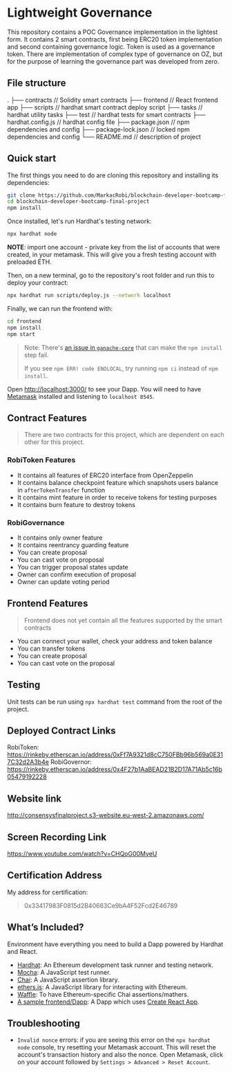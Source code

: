 # Lightweight Governance

This repository contains a POC Governance implementation in the lightest form. It contains 2 smart contracts, first
being ERC20 token implementation and second containing governance logic. Token is used as a governance token.
There are implementation of complex type of governance on OZ, but for the purpose of learning the governance part was
developed from zero.


## File structure

.
├── contracts // Solidity smart contracts
├── frontend // React frontend app
├── scripts // hardhat smart contract deploy script
├── tasks // hardhat utility tasks
├── test // hardhat tests for smart contracts
├── hardhat.config.js // hardhat config file
├── package.json // npm dependencies and config
├── package-lock.json // locked npm dependencies and config
└── README.md // description of project

## Quick start

The first things you need to do are cloning this repository and installing its
dependencies:

```sh
git clone https://github.com/MarkacRobi/blockchain-developer-bootcamp-final-project.git
cd blockchain-developer-bootcamp-final-project
npm install
```

Once installed, let's run Hardhat's testing network:

```sh
npx hardhat node
```

**NOTE**: import one account - private key  from the list of accounts that were created, in your metamask. 
This will give you a fresh testing account with preloaded ETH.

Then, on a new terminal, go to the repository's root folder and run this to
deploy your contract:

```sh
npx hardhat run scripts/deploy.js --network localhost
```

Finally, we can run the frontend with:

```sh
cd frontend
npm install
npm start
```

> Note: There's [an issue in `ganache-core`](https://github.com/trufflesuite/ganache-core/issues/650) that can make the `npm install` step fail. 
>
> If you see `npm ERR! code ENOLOCAL`, try running `npm ci` instead of `npm install`.

Open [http://localhost:3000/](http://localhost:3000/) to see your Dapp. You will
need to have [Metamask](https://metamask.io) installed and listening to
`localhost 8545`.

## Contract Features
> There are two contracts for this project, which are dependent on each other for this project.

### RobiToken Features

- It contains all features of ERC20 interface from OpenZeppelin
- It contains balance checkpoint feature which snapshots users balance  in `afterTokenTransfer` function
- It contains mint feature in order to receive tokens for testing purposes
- It contains burn feature to destroy tokens

### RobiGovernance

- It contains only owner feature
- It contains reentrancy guarding feature
- You can create proposal
- You can cast vote on proposal
- You can trigger proposal states update
- Owner can confirm execution of proposal
- Owner can update voting period

## Frontend Features

> Frontend does not yet contain all the features supported by the smart contracts

- You can connect your wallet, check your address and token balance
- You can transfer tokens
- You can create proposal
- You can cast vote on the proposal

## Testing

Unit tests can be run using `npx hardhat test` command from the root of the project.

## Deployed Contract Links

RobiToken: https://rinkeby.etherscan.io/address/0xFf7A9321d8cC750FBb96b569a0E317C32d2A3b4e
RobiGovernor: https://rinkeby.etherscan.io/address/0x4F27b1AaBEAD21B2D17A71Ab5c16b05479192228

## Website link

http://consensysfinalproject.s3-website.eu-west-2.amazonaws.com/

## Screen Recording Link

https://www.youtube.com/watch?v=CHQoG00MyeU

## Certification Address
My address for certification:
> 0x33417983F0815d2B40663Ce9bA4F52Fcd2E46789

## What’s Included?

Environment have everything you need to build a Dapp powered by Hardhat and React.

- [Hardhat](https://hardhat.org/): An Ethereum development task runner and testing network.
- [Mocha](https://mochajs.org/): A JavaScript test runner.
- [Chai](https://www.chaijs.com/): A JavaScript assertion library.
- [ethers.js](https://docs.ethers.io/ethers.js/html/): A JavaScript library for interacting with Ethereum.
- [Waffle](https://github.com/EthWorks/Waffle/): To have Ethereum-specific Chai assertions/mathers.
- [A sample frontend/Dapp](./frontend): A Dapp which uses [Create React App](https://github.com/facebook/create-react-app).

## Troubleshooting

- `Invalid nonce` errors: if you are seeing this error on the `npx hardhat node`
  console, try resetting your Metamask account. This will reset the account's
  transaction history and also the nonce. Open Metamask, click on your account
  followed by `Settings > Advanced > Reset Account`.
